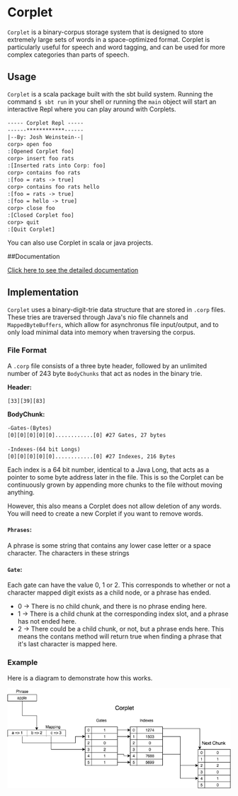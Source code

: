 # Corplet

`Corplet` is a binary-corpus storage system that is designed to store extremely large sets of words in a space-optimized format. Corplet is particularly useful for speech and word tagging, and can be used for more complex categories than parts of speech.

## Usage

`Corplet` is a scala package built with the sbt build system. Running the command `$ sbt run` in your shell or running the `main` object will start an interactive Repl where you can play around with Corplets.

```
----- Corplet Repl -----
------************------
|--By: Josh Weinstein--|
corp> open foo
:[Opened Corplet foo]
corp> insert foo rats
:[Inserted rats into Corp: foo]
corp> contains foo rats
:[foo = rats -> true]
corp> contains foo rats hello
:[foo = rats -> true]
:[foo = hello -> true]
corp> close foo
:[Closed Corplet foo]
corp> quit
:[Quit Corplet]

```

You can also use Corplet in scala or java projects.

##Documentation

[Click here to see the detailed documentation](https://jweinst1.github.io/corplet/target/scala-2.12/api/transjs/index.html)

## Implementation

`Corplet` uses a binary-digit-trie data structure that are stored in `.corp` files. These tries are traversed through Java's nio file channels and `MappedByteBuffers`, which allow for asynchronus file input/output, and to only load minimal data into memory when traversing the corpus.

### File Format

A `.corp` file consists of a three byte header, followed by an unlimited number of 243 byte `BodyChunks` that act as nodes in the binary trie.

**Header:**

```
[33][39][83]
```

**BodyChunk:**

```
-Gates-(Bytes)
[0][0][0][0][0]............[0] #27 Gates, 27 bytes

-Indexes-(64 bit Longs)
[0][0][0][0][0]............[0] #27 Indexes, 216 Bytes
```

Each index is a 64 bit number, identical to a Java Long, that acts as a pointer to some byte address later in the file. This is so the Corplet can be continuously grown by appending more chunks to the file without moving anything.

However, this also means a Corplet does not allow deletion of any words. You will need to create a new Corplet if you want to remove words.

#### `Phrases`:

A phrase is some string that contains any lower case letter or a space character. The characters in these strings

#### `Gate`:

Each gate can have the value 0, 1 or 2. This corresponds to whether or not a character mapped digit exists as a child node, or a phrase has ended.

* 0 -> There is no child chunk, and there is no phrase ending here.
* 1 -> There is a child chunk at the corresponding index slot, and a phrase has not ended here.
* 2 -> There could be a child chunk, or not, but a phrase ends here. This means the contans method will return true when finding a phrase that it's last character is mapped here.

### Example

Here is a diagram to demonstrate how this works.

![Corp Diagram](images/Corpletpic.png)